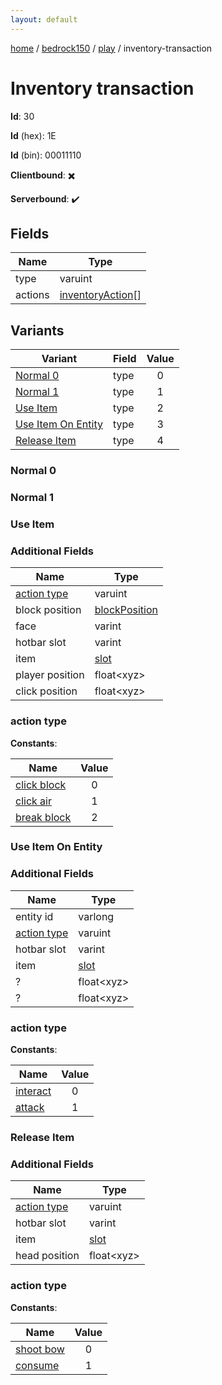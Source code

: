 ```yaml
---
layout: default
---
```


[home](/)  /  [bedrock150](/protocol/bedrock150)  /  [play](/protocol/bedrock150/play)  /  inventory-transaction

# Inventory transaction

**Id**: 30

**Id** (hex): 1E

**Id** (bin): 00011110

**Clientbound**: ✖️

**Serverbound**: ✔️

## Fields

Name | Type
---|---
type | varuint
actions | [inventoryAction](/protocol/bedrock150/types/inventory-action)[]

## Variants

Variant | Field | Value
---|---|:---:
[Normal 0](#normal_0) | type | 0
[Normal 1](#normal_1) | type | 1
[Use Item](#use_item) | type | 2
[Use Item On Entity](#use_item_on_entity) | type | 3
[Release Item](#release_item) | type | 4

### Normal 0

### Normal 1

### Use Item

### Additional Fields

Name | Type
---|---
[action type](#use-item_action-type) | varuint
block position | [blockPosition](/protocol/bedrock150/types/block-position)
face | varint
hotbar slot | varint
item | [slot](/protocol/bedrock150/types/slot)
player position | float&lt;xyz&gt;
click position | float&lt;xyz&gt;

### action type

**Constants**:

Name | Value
---|:---:
[click block](use-item_action-type_click-block) | 0
[click air](use-item_action-type_click-air) | 1
[break block](use-item_action-type_break-block) | 2

### Use Item On Entity

### Additional Fields

Name | Type
---|---
entity id | varlong
[action type](#use-item-on-entity_action-type) | varuint
hotbar slot | varint
item | [slot](/protocol/bedrock150/types/slot)
? | float&lt;xyz&gt;
? | float&lt;xyz&gt;

### action type

**Constants**:

Name | Value
---|:---:
[interact](use-item-on-entity_action-type_interact) | 0
[attack](use-item-on-entity_action-type_attack) | 1

### Release Item

### Additional Fields

Name | Type
---|---
[action type](#release-item_action-type) | varuint
hotbar slot | varint
item | [slot](/protocol/bedrock150/types/slot)
head position | float&lt;xyz&gt;

### action type

**Constants**:

Name | Value
---|:---:
[shoot bow](release-item_action-type_shoot-bow) | 0
[consume](release-item_action-type_consume) | 1

